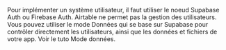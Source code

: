Pour implémenter un système utilisateur, il faut utiliser le noeud Supabase Auth ou Firebase Auth. Airtable ne permet pas la gestion des utilisateurs. Vous pouvez utiliser le mode Données qui se base sur Supabase pour contrôler directement les utilisateurs, ainsi que les données et fichiers de votre app. Voir le tuto Mode données.